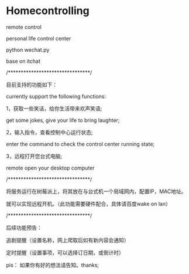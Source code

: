 # Homecontrolling
remote control

personal life control center

python wechat.py

base on itchat

/********************************/

目前支持的功能如下： 

currently support the following functions:

1，获取一些笑话，给你生活带来欢声笑语;

get some jokes, give your life to bring laughter;

2，输入指令，查看控制中心运行状态;

enter the command to check the control center running state;

3，远程打开您台式电脑;

remote open your desktop computer


/********************************/

将服务运行在树莓派上，将其放在与台式机一个局域网内，配置IP，MAC地址。

就可以实现远程开机。（此功能需要硬件配合，具体请百度wake on lan）


/********************************/

后续功能预告：

追剧提醒（设置名称，网上爬取后如有新内容会通知）

定时提醒（设置事项，可以选择订日期，或倒计时）


pis：
如果你有好的想法请告知。thanks;


